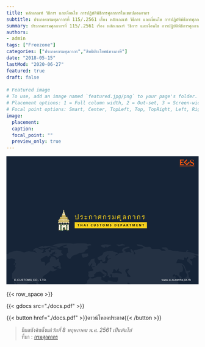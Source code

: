 ```yaml
---
title: หลักเกณฑ์ วิธีการ และเงื่อนไข การปฏิบัติพิธีการศุลกากรในเขตปลอดอากร 
subtitle: ประกาศกรมศุลกากรที่ 115/.2561 เรื่อง หลักเกณฑ์ วิธีการ และเงื่อนไข การปฏิบัติพิธีการศุลกากรนำของเข้าไปในหรือปล่อยของออก การเก็บของ การขนถ่ายของ การตรวจตราและการควบคุมในเขตปลอดอากร 
summary: ประกาศกรมศุลกากรที่ 115/.2561 เรื่อง หลักเกณฑ์ วิธีการ และเงื่อนไข การปฏิบัติพิธีการศุลกากรนำของเข้าไปในหรือปล่อยของออก การเก็บของ การขนถ่ายของ การตรวจตราและการควบคุมในเขตปลอดอากร
authors:
- admin
tags: ["Freezone"]
categories: ["ประกาศกรมศุลกากร","สิทธิประโยชน์ทางภาษี"]
date: "2018-05-15"
lastMod: "2020-06-27"
featured: true
draft: false

# Featured image
# To use, add an image named `featured.jpg/png` to your page's folder.
# Placement options: 1 = Full column width, 2 = Out-set, 3 = Screen-width
# Focal point options: Smart, Center, TopLeft, Top, TopRight, Left, Right, BottomLeft, Bottom, BottomRight
image:
  placement: 
  caption: 
  focal_point: ""
  preview_only: true
---
```


![](featured.png)


{{< row_space >}}

{{< gdocs src="./docs.pdf" >}}


{{< button href="./docs.pdf" >}}ดาวน์โหลดประกาศ{{< /button >}}

> มีผลบังค้บตั้งแต่*วันที่ 8 พฤษภาคม พ.ศ. 2561 เป็นต้นไป*   
> ที่มา : [กรมศุลกากร](https://www.customs.go.th/cont_strc_download_with_docno_date.php?lang=th&top_menu=menu_homepage&current_id=14223132414d505f49464b4d464b47)
